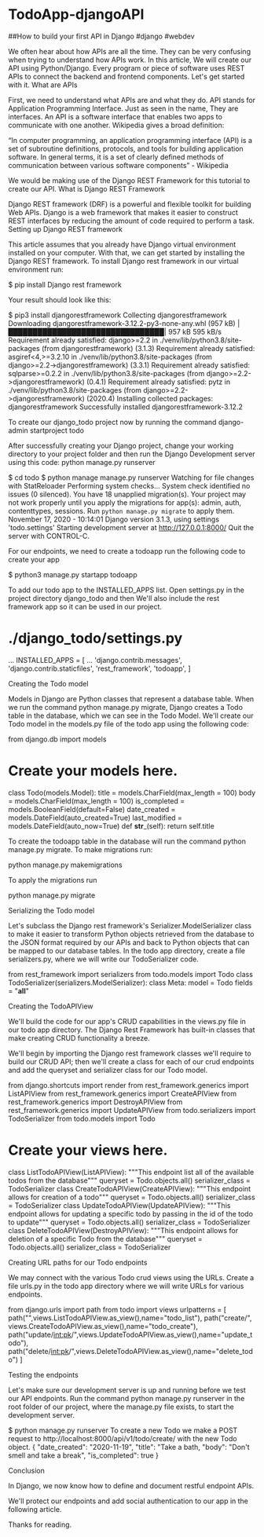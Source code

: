 # TodoApp-djangoAPI
##How to build your first API in Django
#django #webdev


We often hear about how APIs are all the time. They can be very confusing when trying to understand how APIs work. In this article, We will create our API using Python/Django. Every program or piece of software uses REST APIs to connect the backend and frontend components. Let's get started with it.
What are APIs

First, we need to understand what APIs are and what they do.
API stands for Application Programming Interface. Just as seen in the name, They are interfaces. An API is a software interface that enables two apps to communicate with one another. Wikipedia gives a broad definition:

“In computer programming, an application programming interface (API) is a set of subroutine definitions, protocols, and tools for building application software. In general terms, it is a set of clearly defined methods of communication between various software components” - Wikipedia

We would be making use of the Django REST Framework for this tutorial to create our API.
What is Django REST Framework

Django REST framework (DRF) is a powerful and flexible toolkit for building Web APIs. Django is a web framework that makes it easier to construct REST interfaces by reducing the amount of code required to perform a task.
Setting up Django REST framework

This article assumes that you already have Django virtual environment installed on your computer. With that, we can get started by installing the Django REST framework.
To install Django rest framework in our virtual environment run:

$ pip install Django rest framework

Your result should look like this:

   $ pip3 install djangorestframework
   Collecting djangorestframework
     Downloading djangorestframework-3.12.2-py3-none-any.whl (957 kB)
        |████████████████████████████████| 957 kB 595 kB/s
   Requirement already satisfied: django>=2.2 in ./venv/lib/python3.8/site-packages (from djangorestframework) (3.1.3)
   Requirement already satisfied: asgiref<4,>=3.2.10 in ./venv/lib/python3.8/site-packages (from django>=2.2->djangorestframework) (3.3.1)
   Requirement already satisfied: sqlparse>=0.2.2 in ./venv/lib/python3.8/site-packages (from django>=2.2->djangorestframework) (0.4.1)
   Requirement already satisfied: pytz in ./venv/lib/python3.8/site-packages (from django>=2.2->djangorestframework) (2020.4)
   Installing collected packages: djangorestframework
   Successfully installed djangorestframework-3.12.2

To create our django_todo project now by running the command django-admin startproject todo

After successfully creating your Django project, change your working directory to your project folder and then run the Django Development server using this code: python manage.py runserver

$ cd todo
$ python manage manage.py runserver
Watching for file changes with StatReloader
Performing system checks...
System check identified no issues (0 silenced).
You have 18 unapplied migration(s). Your project may not work properly until you apply the migrations for app(s): admin, auth, contenttypes, sessions.
Run `python manage.py migrate` to apply them.
November 17, 2020 - 10:14:01
Django version 3.1.3, using settings 'todo.settings'
Starting development server at http://127.0.0.1:8000/
Quit the server with CONTROL-C.

For our endpoints, we need to create a todoapp
run the following code to create your app

$ python3 manage.py startapp todoapp

To add our todo app to the INSTALLED_APPS list. Open settings.py in the project directory django_todo and then We'll also include the rest framework app so it can be used in our project.

# ./django_todo/settings.py
...
INSTALLED_APPS = [
    ...
    'django.contrib.messages',
    'django.contrib.staticfiles',
    'rest_framework',
    'todoapp',
]

Creating the Todo model

Models in Django are Python classes that represent a database table. When we run the command python manage.py migrate, Django creates a Todo table in the database, which we can see in the Todo Model.
We'll create our Todo model in the models.py file of the todo app using the following code:

from django.db import models
# Create your models here.
class Todo(models.Model):
    title = models.CharField(max_length = 100)
    body = models.CharField(max_length = 100)
    is_completed = models.BooleanField(default=False)
    date_created = models.DateField(auto_created=True)
    last_modified = models.DateField(auto_now=True)
    def __str___(self):
        return self.title

To create the todoapp table in the database will run the command python manage.py migrate.
To make migrations run:

python manage.py makemigrations

To apply the migrations run

python manage.py migrate

Serializing the Todo model

Let's subclass the Django rest framework's Serializer.ModelSerializer class to make it easier to transform Python objects retrieved from the database to the JSON format required by our APIs and back to Python objects that can be mapped to our database tables.
In the todo app directory, create a file serializers.py, where we will write our TodoSerializer code.

from rest_framework import serializers
from todo.models import Todo
class TodoSerializer(serializers.ModelSerializer):
    class Meta:
        model = Todo
        fields = "__all__"

Creating the TodoAPIView

We'll build the code for our app's CRUD capabilities in the views.py file in our todo app directory. The Django Rest Framework has built-in classes that make creating CRUD functionality a breeze.

We'll begin by importing the Django rest framework classes we'll require to build our CRUD API; then we'll create a class for each of our crud endpoints and add the queryset and serializer class for our Todo model.

from django.shortcuts import render
from rest_framework.generics import ListAPIView
from rest_framework.generics import CreateAPIView
from rest_framework.generics import DestroyAPIView
from rest_framework.generics import UpdateAPIView
from todo.serializers import TodoSerializer
from todo.models import Todo
# Create your views here.
class ListTodoAPIView(ListAPIView):
    """This endpoint list all of the available todos from the database"""
    queryset = Todo.objects.all()
    serializer_class = TodoSerializer
class CreateTodoAPIView(CreateAPIView):
    """This endpoint allows for creation of a todo"""
    queryset = Todo.objects.all()
    serializer_class = TodoSerializer
class UpdateTodoAPIView(UpdateAPIView):
    """This endpoint allows for updating a specific todo by passing in the id of the todo to update"""
    queryset = Todo.objects.all()
    serializer_class = TodoSerializer
class DeleteTodoAPIView(DestroyAPIView):
    """This endpoint allows for deletion of a specific Todo from the database"""
    queryset = Todo.objects.all()
    serializer_class = TodoSerializer

Creating URL paths for our Todo endpoints

We may connect with the various Todo crud views using the URLs. Create a file urls.py in the todo app directory where we will write URLs for various endpoints.

from django.urls import path
from todo import views
urlpatterns = [
    path("",views.ListTodoAPIView.as_view(),name="todo_list"),
    path("create/", views.CreateTodoAPIView.as_view(),name="todo_create"),
    path("update/<int:pk>/",views.UpdateTodoAPIView.as_view(),name="update_todo"),
    path("delete/<int:pk>/",views.DeleteTodoAPIView.as_view(),name="delete_todo")
]

Testing the endpoints

Let's make sure our development server is up and running before we test our API endpoints. Run the command python manage.py runserver in the root folder of our project, where the manage.py file exists, to start the development server.

$ python manage.py runserver
To create a new Todo we make a POST request to
http://localhost:8000/api/v1/todo/create/ with the new Todo object.
{
    "date_created": "2020-11-19",
    "title": "Take a bath,
    "body": "Don't smell and take a break",
    "is_completed": true
}

Conclusion

In Django, we now know how to define and document restful endpoint APIs.

We'll protect our endpoints and add social authentication to our app in the following article.

Thanks for reading.
